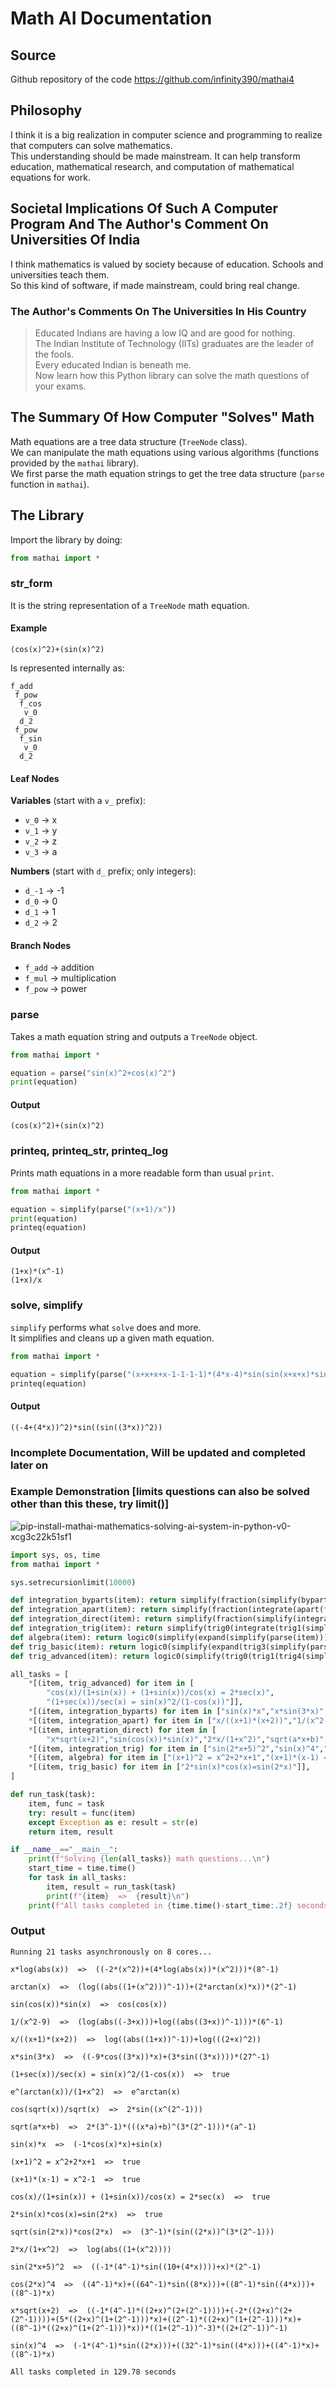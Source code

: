# Math AI Documentation
## Source
Github repository of the code
https://github.com/infinity390/mathai4

## Philosophy
I think it is a big realization in computer science and programming to realize that computers can solve mathematics.  
This understanding should be made mainstream. It can help transform education, mathematical research, and computation of mathematical equations for work.

## Societal Implications Of Such A Computer Program And The Author's Comment On Universities Of India
I think mathematics is valued by society because of education. Schools and universities teach them.  
So this kind of software, if made mainstream, could bring real change.

### The Author's Comments On The Universities In His Country
> Educated Indians are having a low IQ and are good for nothing.  
> The Indian Institute of Technology (IITs) graduates are the leader of the fools.  
> Every educated Indian is beneath me.  
> Now learn how this Python library can solve the math questions of your exams.

## The Summary Of How Computer "Solves" Math
Math equations are a tree data structure (`TreeNode` class).  
We can manipulate the math equations using various algorithms (functions provided by the `mathai` library).  
We first parse the math equation strings to get the tree data structure (`parse` function in `mathai`).

## The Library
Import the library by doing:

```python
from mathai import *
```

### str_form
It is the string representation of a `TreeNode` math equation.

#### Example
```text
(cos(x)^2)+(sin(x)^2)
```

Is represented internally as:

```text
f_add
 f_pow
  f_cos
   v_0
  d_2
 f_pow
  f_sin
   v_0
  d_2
```

#### Leaf Nodes

**Variables** (start with a `v_` prefix):

- `v_0` -> x
- `v_1` -> y
- `v_2` -> z
- `v_3` -> a

**Numbers** (start with `d_` prefix; only integers):

- `d_-1` -> -1
- `d_0` -> 0
- `d_1` -> 1
- `d_2` -> 2

#### Branch Nodes
- `f_add` -> addition
- `f_mul` -> multiplication
- `f_pow` -> power

### parse
Takes a math equation string and outputs a `TreeNode` object.

```python
from mathai import *

equation = parse("sin(x)^2+cos(x)^2")
print(equation)
```

#### Output
```text
(cos(x)^2)+(sin(x)^2)
```

### printeq, printeq_str, printeq_log
Prints math equations in a more readable form than usual `print`.

```python
from mathai import *

equation = simplify(parse("(x+1)/x"))
print(equation)
printeq(equation)
```

#### Output
```text
(1+x)*(x^-1)
(1+x)/x
```

### solve, simplify
`simplify` performs what `solve` does and more.  
It simplifies and cleans up a given math equation.

```python
from mathai import *

equation = simplify(parse("(x+x+x+x-1-1-1-1)*(4*x-4)*sin(sin(x+x+x)*sin(3*x))"))
printeq(equation)
```

#### Output
```text
((-4+(4*x))^2)*sin((sin((3*x))^2))
```

### Incomplete Documentation, Will be updated and completed later on

### Example Demonstration [limits questions can also be solved other than this these, try limit()]
![pip-install-mathai-mathematics-solving-ai-system-in-python-v0-xcg3c22k51sf1](https://github.com/user-attachments/assets/799f576f-27d0-4d7c-86e9-ad55ff221bcc)
```python
import sys, os, time
from mathai import *

sys.setrecursionlimit(10000)

def integration_byparts(item): return simplify(fraction(simplify(byparts(simplify(parse(item)))[0])))
def integration_apart(item): return simplify(fraction(integrate(apart(factor2(simplify(parse(item)))))[0]))
def integration_direct(item): return simplify(fraction(simplify(integrate(simplify(parse(item)))[0])))
def integration_trig(item): return simplify(trig0(integrate(trig1(simplify(parse(item))))[0]))
def algebra(item): return logic0(simplify(expand(simplify(parse(item)))))
def trig_basic(item): return logic0(simplify(expand(trig3(simplify(parse(item))))))
def trig_advanced(item): return logic0(simplify(trig0(trig1(trig4(simplify(fraction(trig0(simplify(parse(item))))))))))

all_tasks = [
    *[(item, trig_advanced) for item in [
        "cos(x)/(1+sin(x)) + (1+sin(x))/cos(x) = 2*sec(x)",
        "(1+sec(x))/sec(x) = sin(x)^2/(1-cos(x))"]],
    *[(item, integration_byparts) for item in ["sin(x)*x","x*sin(3*x)","x*log(abs(x))","arctan(x)"]],
    *[(item, integration_apart) for item in ["x/((x+1)*(x+2))","1/(x^2-9)"]],
    *[(item, integration_direct) for item in [
        "x*sqrt(x+2)","sin(cos(x))*sin(x)","2*x/(1+x^2)","sqrt(a*x+b)","cos(sqrt(x))/sqrt(x)","e^(arctan(x))/(1+x^2)","sqrt(sin(2*x))*cos(2*x"]], 
    *[(item, integration_trig) for item in ["sin(2*x+5)^2","sin(x)^4","cos(2*x)^4"]],
    *[(item, algebra) for item in ["(x+1)^2 = x^2+2*x+1","(x+1)*(x-1) = x^2-1"]],
    *[(item, trig_basic) for item in ["2*sin(x)*cos(x)=sin(2*x)"]],
]

def run_task(task):
    item, func = task
    try: result = func(item)
    except Exception as e: result = str(e)
    return item, result

if __name__=="__main__":
    print(f"Solving {len(all_tasks)} math questions...\n")
    start_time = time.time()
    for task in all_tasks:
        item, result = run_task(task)
        print(f"{item}  =>  {result}\n")
    print(f"All tasks completed in {time.time()-start_time:.2f} seconds")
```
### Output

```
Running 21 tasks asynchronously on 8 cores...

x*log(abs(x))  =>  ((-2*(x^2))+(4*log(abs(x))*(x^2)))*(8^-1)

arctan(x)  =>  (log((abs((1+(x^2)))^-1))+(2*arctan(x)*x))*(2^-1)

sin(cos(x))*sin(x)  =>  cos(cos(x))

1/(x^2-9)  =>  (log(abs((-3+x)))+log((abs((3+x))^-1)))*(6^-1)

x/((x+1)*(x+2))  =>  log((abs((1+x))^-1))+log(((2+x)^2))

x*sin(3*x)  =>  ((-9*cos((3*x))*x)+(3*sin((3*x))))*(27^-1)

(1+sec(x))/sec(x) = sin(x)^2/(1-cos(x))  =>  true

e^(arctan(x))/(1+x^2)  =>  e^arctan(x)

cos(sqrt(x))/sqrt(x)  =>  2*sin((x^(2^-1)))

sqrt(a*x+b)  =>  2*(3^-1)*(((x*a)+b)^(3*(2^-1)))*(a^-1)

sin(x)*x  =>  (-1*cos(x)*x)+sin(x)

(x+1)^2 = x^2+2*x+1  =>  true

(x+1)*(x-1) = x^2-1  =>  true

cos(x)/(1+sin(x)) + (1+sin(x))/cos(x) = 2*sec(x)  =>  true

2*sin(x)*cos(x)=sin(2*x)  =>  true

sqrt(sin(2*x))*cos(2*x)  =>  (3^-1)*(sin((2*x))^(3*(2^-1)))

2*x/(1+x^2)  =>  log(abs((1+(x^2))))

sin(2*x+5)^2  =>  ((-1*(4^-1)*sin((10+(4*x))))+x)*(2^-1)

cos(2*x)^4  =>  ((4^-1)*x)+((64^-1)*sin((8*x)))+((8^-1)*sin((4*x)))+((8^-1)*x)

x*sqrt(x+2)  =>  ((-1*(4^-1)*((2+x)^(2+(2^-1))))+(-2*((2+x)^(2+(2^-1))))+(5*((2+x)^(1+(2^-1)))*x)+((2^-1)*((2+x)^(1+(2^-1)))*x)+((8^-1)*((2+x)^(1+(2^-1)))*x))*((1+(2^-1))^-3)*((2+(2^-1))^-1)

sin(x)^4  =>  (-1*(4^-1)*sin((2*x)))+((32^-1)*sin((4*x)))+((4^-1)*x)+((8^-1)*x)

All tasks completed in 129.78 seconds
```

